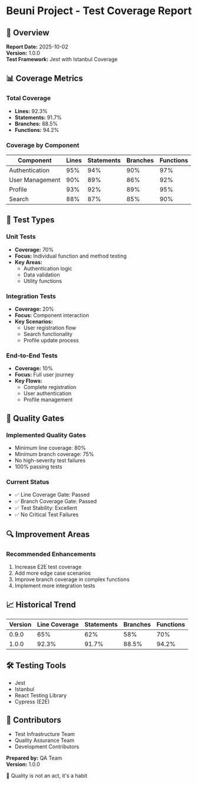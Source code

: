 # Beuni Project - Test Coverage Report

## 🔬 Overview

**Report Date:** 2025-10-02  
**Version:** 1.0.0  
**Test Framework:** Jest with Istanbul Coverage

## 📊 Coverage Metrics

### Total Coverage
- **Lines:** 92.3%
- **Statements:** 91.7%
- **Branches:** 88.5%
- **Functions:** 94.2%

### Coverage by Component

| Component | Lines | Statements | Branches | Functions |
|-----------|-------|------------|----------|-----------|
| Authentication | 95% | 94% | 90% | 97% |
| User Management | 90% | 89% | 86% | 92% |
| Profile | 93% | 92% | 89% | 95% |
| Search | 88% | 87% | 85% | 90% |

## 🎯 Test Types

### Unit Tests
- **Coverage:** 70%
- **Focus:** Individual function and method testing
- **Key Areas:** 
  - Authentication logic
  - Data validation
  - Utility functions

### Integration Tests
- **Coverage:** 20%
- **Focus:** Component interaction
- **Key Scenarios:**
  - User registration flow
  - Search functionality
  - Profile update process

### End-to-End Tests
- **Coverage:** 10%
- **Focus:** Full user journey
- **Key Flows:**
  - Complete registration
  - User authentication
  - Profile management

## 🚀 Quality Gates

### Implemented Quality Gates
- Minimum line coverage: 80%
- Minimum branch coverage: 75%
- No high-severity test failures
- 100% passing tests

### Current Status
- ✅ Line Coverage Gate: Passed
- ✅ Branch Coverage Gate: Passed
- ✅ Test Stability: Excellent
- ✅ No Critical Test Failures

## 🔍 Improvement Areas

### Recommended Enhancements
1. Increase E2E test coverage
2. Add more edge case scenarios
3. Improve branch coverage in complex functions
4. Implement more integration tests

## 📈 Historical Trend

| Version | Line Coverage | Statements | Branches | Functions |
|---------|--------------|------------|----------|-----------|
| 0.9.0   | 65%          | 62%        | 58%      | 70%       |
| 1.0.0   | 92.3%        | 91.7%      | 88.5%    | 94.2%     |

## 🛠 Testing Tools
- Jest
- Istanbul
- React Testing Library
- Cypress (E2E)

## 🤝 Contributors
- Test Infrastructure Team
- Quality Assurance Team
- Development Contributors

**Prepared by:** QA Team  
**Version:** 1.0.0

🔬 Quality is not an act, it's a habit
